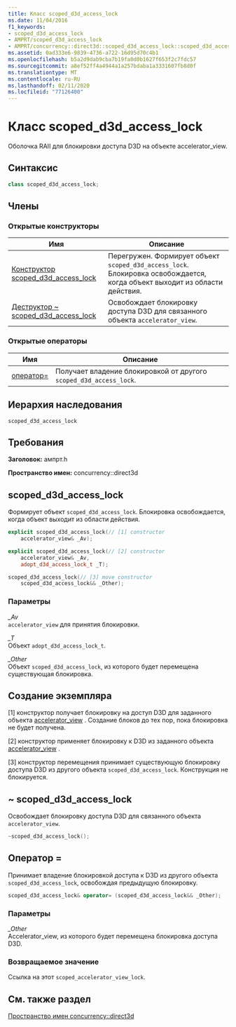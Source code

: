 ```yaml
---
title: Класс scoped_d3d_access_lock
ms.date: 11/04/2016
f1_keywords:
- scoped_d3d_access_lock
- AMPRT/scoped_d3d_access_lock
- AMPRT/concurrency::direct3d::scoped_d3d_access_lock::scoped_d3d_access_lock
ms.assetid: 0ad333e6-9839-4736-a722-16d95d70c4b1
ms.openlocfilehash: b5a2d9dab9cba7b19fa0d0b1627f653f2c7fdc57
ms.sourcegitcommit: a8ef52ff4a4944a1a257bdaba1a3331607fb8d0f
ms.translationtype: MT
ms.contentlocale: ru-RU
ms.lasthandoff: 02/11/2020
ms.locfileid: "77126400"
---
```

# <a name="scoped_d3d_access_lock-class"></a>Класс scoped_d3d_access_lock

Оболочка RAII для блокировки доступа D3D на объекте accelerator_view.

## <a name="syntax"></a>Синтаксис

```cpp
class scoped_d3d_access_lock;
```

## <a name="members"></a>Члены

### <a name="public-constructors"></a>Открытые конструкторы

|Имя|Описание|
|----------|-----------------|
|[Конструктор scoped_d3d_access_lock](#ctor)|Перегружен. Формирует объект `scoped_d3d_access_lock`. Блокировка освобождается, когда объект выходит из области действия.|
|[Деструктор ~ scoped_d3d_access_lock](#dtor)|Освобождает блокировку доступа D3D для связанного объекта `accelerator_view`.|

### <a name="public-operators"></a>Открытые операторы

|Имя|Описание|
|----------|-----------------|
|[оператор=](#operator_eq)|Получает владение блокировкой от другого `scoped_d3d_access_lock`.|

## <a name="inheritance-hierarchy"></a>Иерархия наследования

`scoped_d3d_access_lock`

## <a name="requirements"></a>Требования

**Заголовок:** ампрт.h

**Пространство имен:** concurrency::direct3d

## <a name="ctor"></a>scoped_d3d_access_lock

Формирует объект `scoped_d3d_access_lock`. Блокировка освобождается, когда объект выходит из области действия.

```cpp
explicit scoped_d3d_access_lock(// [1] constructor
    accelerator_view& _Av);

explicit scoped_d3d_access_lock(// [2] constructor
    accelerator_view& _Av,
    adopt_d3d_access_lock_t _T);

scoped_d3d_access_lock(// [3] move constructor
    scoped_d3d_access_lock&& _Other);
```

### <a name="parameters"></a>Параметры

*_Av*<br/>
`accelerator_view` для принятия блокировки.

*_T*<br/>
Объект `adopt_d3d_access_lock_t`.

*_Other*<br/>
Объект `scoped_d3d_access_lock`, из которого будет перемещена существующая блокировка.

## <a name="construction"></a>Создание экземпляра

[1] конструктор получает блокировку на доступ D3D для заданного объекта [accelerator_view](accelerator-view-class.md) . Создание блоков до тех пор, пока блокировка не будет получена.

[2] конструктор применяет блокировку к D3D из заданного объекта [accelerator_view](accelerator-view-class.md) .

[3] конструктор перемещения принимает существующую блокировку доступа D3D из другого объекта `scoped_d3d_access_lock`. Конструкция не блокируется.

## <a name="dtor"></a>~ scoped_d3d_access_lock

Освобождает блокировку доступа D3D для связанного объекта `accelerator_view`.

```cpp
~scoped_d3d_access_lock();
```

## <a name="operator_eq"></a>Оператор =

Принимает владение блокировкой доступа к D3D из другого объекта `scoped_d3d_access_lock`, освобождая предыдущую блокировку.

```cpp
scoped_d3d_access_lock& operator= (scoped_d3d_access_lock&& _Other);
```

### <a name="parameters"></a>Параметры

*_Other*<br/>
Accelerator_view, из которого будет перемещена блокировка доступа D3D.

### <a name="return-value"></a>Возвращаемое значение

Ссылка на этот `scoped_accelerator_view_lock`.

## <a name="see-also"></a>См. также раздел

[Пространство имен concurrency::direct3d](concurrency-direct3d-namespace.md)
